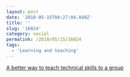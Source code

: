 ```yaml
---
layout: post
date: '2018-05-15T04:27:04.040Z'
title: ''
slug: '16024'
category: social
permalink: /2018/05/15/16024
tags:
  - 'Learning and teaching'
---
```

[A better way to teach technical skills to a group](http://miriamposner.com/blog/a-better-way-to-teach-technical-skills-to-a-group/)
